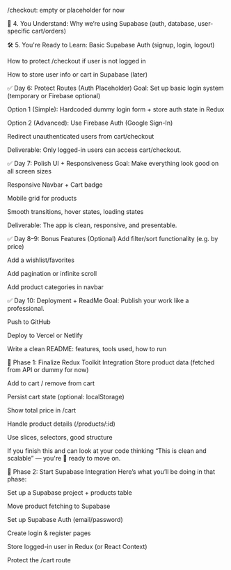 <!-- ✅ Day 1: Setup + Design
Goal: Pick the UI and set up your React project with Tailwind.

Choose a design from Tailwind UI, Tailwind-Kit, or Dribbble (limit to 30–60 mins).

Initialize project (Vite + React + Tailwind + Redux Toolkit)

Setup file structure and routes (React Router)

Deliverable: Project initialized with working homepage and navigation structure. -->
<!--
✅ Day 2: Product Listing Page
Goal: Create the product list page with static or dummy data.

Build ProductCard component

Map over 4–6 dummy products and render them

Style with Tailwind (hover effects, grid layout, etc.)

Deliverable: Homepage shows grid of clothes/products.  -->

<!-- ✅ Day 3: Product Details Page + Routing
Goal: View product details on a new route.

Use useParams() from React Router to fetch product ID

Show more details (price, description, image, etc.)

"Add to Cart" button

Deliverable: Clicking on a product shows a detailed view. -->

<!-- ✅ Day 4: Cart Page + Redux Setup
Goal: Build a working cart with Redux Toolkit

Create cartSlice.js (add/remove logic) ✅✅

Add to Cart from Product Details ✅✅

Create Cart Page — show products in cart ✅✅

Deliverable: Items are added and displayed in cart via Redux state. -->

<!-- ✅ Day 5: Local Storage + Quantity
Goal: Make the cart state persist + add quantity controls.

Use localStorage to persist cart state

Add "Increase/Decrease quantity" buttons

Show total price calculation

Deliverable: Cart behaves like a real cart.

مرحلة انتقالية -->

<!--  -->

/checkout: empty or placeholder for now

🧠 4. You Understand:
Why we’re using Supabase (auth, database, user-specific cart/orders)

🛠️ 5. You're Ready to Learn:
Basic Supabase Auth (signup, login, logout)

How to protect /checkout if user is not logged in

How to store user info or cart in Supabase (later)

<!--  -->

✅ Day 6: Protect Routes (Auth Placeholder)
Goal: Set up basic login system (temporary or Firebase optional)

Option 1 (Simple): Hardcoded dummy login form + store auth state in Redux

Option 2 (Advanced): Use Firebase Auth (Google Sign-In)

Redirect unauthenticated users from cart/checkout

Deliverable: Only logged-in users can access cart/checkout.

✅ Day 7: Polish UI + Responsiveness
Goal: Make everything look good on all screen sizes

Responsive Navbar + Cart badge

Mobile grid for products

Smooth transitions, hover states, loading states

Deliverable: The app is clean, responsive, and presentable.

✅ Day 8–9: Bonus Features (Optional)
Add filter/sort functionality (e.g. by price)

Add a wishlist/favorites

Add pagination or infinite scroll

Add product categories in navbar

✅ Day 10: Deployment + ReadMe
Goal: Publish your work like a professional.

Push to GitHub

Deploy to Vercel or Netlify

Write a clean README: features, tools used, how to run

📌 Phase 1: Finalize Redux Toolkit Integration
Store product data (fetched from API or dummy for now)

Add to cart / remove from cart

Persist cart state (optional: localStorage)

Show total price in /cart

Handle product details (/products/:id)

Use slices, selectors, good structure

If you finish this and can look at your code thinking “This is clean and scalable” — you're 💯 ready to move on.

📌 Phase 2: Start Supabase Integration
Here’s what you’ll be doing in that phase:

Set up a Supabase project + products table

Move product fetching to Supabase

Set up Supabase Auth (email/password)

Create login & register pages

Store logged-in user in Redux (or React Context)

Protect the /cart route

<!-- todo: fix the area of selection on each product card. i can select it by clicking outside the card -->
<!-- todo:  refactor local storage for saving state to use redux-persist -->
<!-- todo: add on hover for user name to show message, like a small modal or a bubble/cloud, that will allow logout. just like userName in amazon.com  -->
<!-- todo: fix emailjs logic -->
